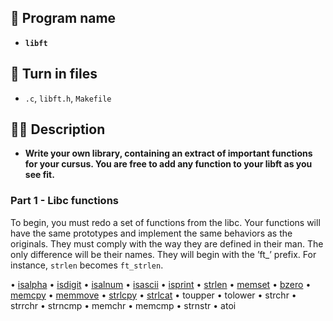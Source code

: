 ## **👾 Program name**

- **`libft`**

## **📄 Turn in files**

- `.c`, `libft.h`, `Makefile`

## **✍🏼 Description**

- **Write your own library, containing an extract of important functions for your cursus.
You are free to add any function to your libft as you see fit.**


### Part 1 - Libc functions

To begin, you must redo a set of functions from the libc. Your functions will have the same prototypes and implement the same behaviors as the originals. They must comply with the way they are defined in their man. The only difference will be their names. They will begin with the ’ft_’ prefix. For instance, `strlen` becomes `ft_strlen`.

• [isalpha](https://github.com/JayGamb/42-Cursus/blob/master/libft/ft_isalpha.c)
• [isdigit](https://github.com/JayGamb/42-Cursus/blob/master/libft/ft_isdigit.c)
• [isalnum](https://github.com/JayGamb/42-Cursus/blob/master/libft/ft_isalnum.c)
• [isascii](https://github.com/JayGamb/42-Cursus/blob/master/libft/ft_isascii.c)
• [isprint](https://github.com/JayGamb/42-Cursus/blob/master/libft/ft_isprint.c)
• [strlen](https://github.com/JayGamb/42-Cursus/blob/master/libft/ft_strlen.c)
• [memset](https://github.com/JayGamb/42-Cursus/blob/master/libft/ft_memset.c)
• [bzero](https://github.com/JayGamb/42-Cursus/blob/master/libft/ft_bzero.c)
• [memcpy](https://github.com/JayGamb/42-Cursus/blob/master/libft/ft_memcpy.c)
• [memmove](https://github.com/JayGamb/42-Cursus/blob/master/libft/ft_memmove.c)
• [strlcpy](https://github.com/JayGamb/42-Cursus/blob/master/libft/ft_strlcpy.c)
• [strlcat](https://github.com/JayGamb/42-Cursus/blob/master/libft/ft_strlcat.c) 
• toupper
• tolower
• strchr
• strrchr
• strncmp
• memchr
• memcmp
• strnstr
• atoi
